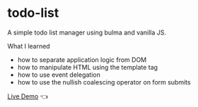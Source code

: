 # todo-list
A simple todo list manager using bulma and vanilla JS.

What I learned
- how to separate application logic from DOM
- how to manipulate HTML using the template tag
- how to use event delegation 
- how to use the nullish coalescing operator on form submits

[Live Demo](https://lakshmikanthan-g.github.io/Todo-list/#) :point_left:
